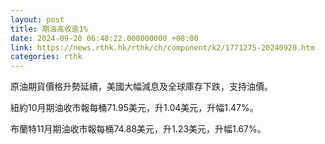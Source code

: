 ```yaml
---
layout: post
title: 期油高收逾1%
date: 2024-09-20 06:48:22.000000000 +08:00
link: https://news.rthk.hk/rthk/ch/component/k2/1771275-20240920.htm
categories: rthk
---
```


原油期貨價格升勢延續，美國大幅減息及全球庫存下跌，支持油價。

紐約10月期油收市報每桶71.95美元，升1.04美元，升幅1.47%。

布蘭特11月期油收市報每桶74.88美元，升1.23美元，升幅1.67%。
